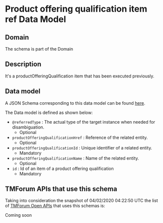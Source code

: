 # Product offering qualification item ref Data Model

## Domain

The  schema is part of the  Domain

## Description

It&#x27;s a productOfferingQualification item that has been executed previously.

## Data model

A JSON Schema corresponding to this data model can be found
[here](https://github.com/tmforum-rand/schemas/blob/candidates/Product/ProductOfferingQualificationItemRef.schema.json).

The Data model is defined as shown below:
- `@referredType` : The actual type of the target instance when needed for disambiguation.
  - Optional
- `productOfferingQualificationHref` : Reference of the related entity.
  - Optional
- `productOfferingQualificationId` : Unique identifier of a related entity.
  - Mandatory
- `productOfferingQualificationName` : Name of the related entity.
  - Optional
- `id` : Id of an item of a product offering qualification
  - Mandatory




## TMForum APIs that use this schema

Taking into consideration the snapshot of 04/02/2020 04:22:50 UTC the list of [TMForum Open APIs](https://www.tmforum.org/open-apis/) that uses this schemas is:

Coming soon